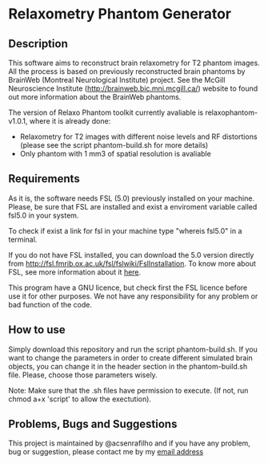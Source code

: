 # Relaxometry Phantom Generator

## Description

This software aims to reconstruct brain relaxometry for T2 phantom images. All the process is based on previously reconstructed brain phantoms by BrainWeb (Montreal Neurological Institute) project. See the McGill Neuroscience Institute (<http://brainweb.bic.mni.mcgill.ca/>) website to found out more information about the BrainWeb phantoms.

The version of Relaxo Phantom toolkit currently avaliable is relaxophantom-v1.0.1, where it is already done:

* Relaxometry for T2 images with different noise levels and RF distortions (please see the script phantom-build.sh for more details)
* Only phantom with 1 mm3 of spatial resolution is avaliable

## Requirements

As it is, the software needs FSL (5.0) previously installed on your machine. Please, be sure that FSL are installed and exist a enviroment variable called fsl5.0 in your system.

To check if exist a link for fsl in your machine type "whereis fsl5.0" in a terminal.

If you do not have FSL installed, you can download the 5.0 version directly from  <http://fsl.fmrib.ox.ac.uk/fsl/fslwiki/FslInstallation>. 
To know more about FSL, see more information about it [here](http://fsl.fmrib.ox.ac.uk/fsl/fslwiki/).

This program have a GNU licence, but check first the FSL licence before use it for other purposes. We not have any responsibility for any problem or bad function of the code.

## How to use

Simply download this repository and run the script phantom-build.sh. If you want to change the parameters in order to create different simulated brain objects, you can change it in the header section in the phantom-build.sh file. Please, choose those parameters wisely.

Note: Make sure that the .sh files have permission to execute. (If not, run chmod a+x 'script' to allow the exectution).

## Problems, Bugs and Suggestions

This project is maintained by @acsenrafilho and if you have any problem, bug or suggestion, please contact me by my [email address](mailto:acsenrafilho@gmail.com)


